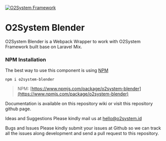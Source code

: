 [![O2System Framework](http://o2system.id/assets/img/logo/logo-200px.png)](http://o2system.id/assets/img/logo/logo-white-200px.png)

# O2System Blender
O2System Blender is a Webpack Wrapper to work with O2System Framework built base on Laravel Mix.

### NPM Installation

The best way to use this component is using [NPM](https://npmjs.com)
```
npm i o2system-blender
```
> NPM: [https://www.npmjs.com/package/o2system-blender](https://www.npmjs.com/package/o2system-blender)

Documentation is available on this repository wiki or visit this repository github page.

Ideas and Suggestions
Please kindly mail us at [hello@o2system.id](mailto:hello@o2system.id)

Bugs and Issues
Please kindly submit your issues at Github so we can track all the issues along development and send a pull request to this repository.
